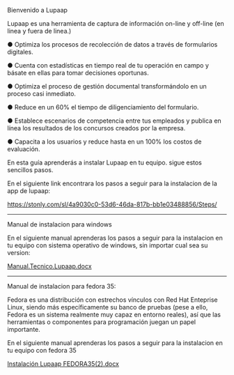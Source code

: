 
Bienvenido a Lupaap



Lupaap  es una herramienta de captura de información on-line y off-line (en linea y fuera de linea.) 

● Optimiza los procesos de recolección de datos a través de formularios digitales.

● Cuenta con estadísticas en tiempo real de tu operación en campo y básate en ellas
para tomar decisiones oportunas.

● Optimiza el proceso de gestión documental transformándolo en un proceso casi
inmediato.

● Reduce en un 60% el tiempo de diligenciamiento del formulario.

● Establece escenarios de competencia entre tus empleados y publica en línea los
resultados de los concursos creados por la empresa.

● Capacita a los usuarios y reduce hasta en un 100% los costos de evaluación.

En esta guía aprenderás a instalar Lupaap en tu equipo.
sigue estos sencillos pasos.



En el siguiente link encontrara los pasos a seguir para la instalacion de la app de lupaap:


https://stonly.com/sl/4a9030c0-53d6-46da-817b-bb1e03488856/Steps/






__________________________________________________________________________________________________________________________________________________________________






Manual de instalacion para windows



En el siguiente manual aprenderas los pasos a seguir para la instalacion en tu equipo con sistema operativo de windows, sin importar cual sea su version:






[Manual.Tecnico.Lupaap.docx](https://github.com/frankn9/lupaap/files/8254614/Manual.Tecnico.Lupaap.docx)







_________________________________________________________________________________________________________________________________________________________________






Manual de instalacion para fedora 35:






Fedora es una distribución con estrechos vínculos con Red Hat Enteprise Linux, siendo más específicamente su banco de pruebas (pese a ello, Fedora es un sistema
realmente muy capaz en entorno reales), así que las herramientas o componentes para programación juegan un papel importante.





En el siguiente manual aprenderas los pasos a seguir para la instalacion en tu equipo con fedora 35







[Instalación Lupaap FEDORA35(2).docx](https://github.com/frankn9/lupaap/files/8254700/Instalacion.Lupaap.FEDORA35.2.docx)

